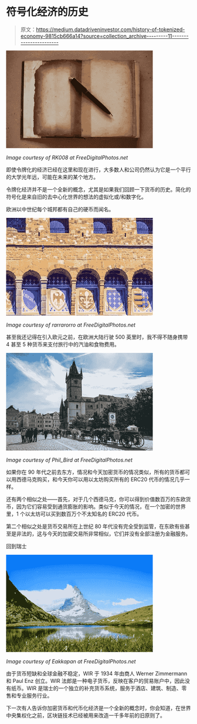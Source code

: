 # 符号化经济的历史

> 原文：<https://medium.datadriveninvestor.com/history-of-tokenized-economy-9815cb666a14?source=collection_archive---------11----------------------->

![](img/e2a5306a42bbc27ac7a6eb1466c58157.png)

*Image courtesy of RK008 at FreeDigitalPhotos.net*

即使令牌化的经济已经在这里和现在进行，大多数人和公司仍然认为它是一个平行的大学光年远，可能在未来的某个地方。

令牌化经济并不是一个全新的概念，尤其是如果我们回顾一下货币的历史。简化的符号化是来自旧的去中心化世界的想法的虚拟化或/和数字化。

欧洲以中世纪每个城邦都有自己的硬币而闻名。

![](img/52b9dc16a8573644495e70d0b6da5f43.png)

*Image courtesy of rarrarorro at FreeDigitalPhotos.net*

甚至我还记得在引入欧元之前，在欧洲大陆行驶 500 英里时，我不得不随身携带 4 甚至 5 种货币来支付旅行中的汽油和食物费用。

![](img/2b950408f301666457203c54c7389afd.png)

*Image courtesy of Phil_Bird at FreeDigitalPhotos.net*

如果你在 90 年代之前去东方，情况和今天加密货币的情况类似，所有的货币都可以用西德马克购买，和今天你可以用以太坊购买所有的 ERC20 代币的情况几乎一样。

还有两个相似之处——首先，对于几个西德马克，你可以得到价值数百万的东欧货币，因为它们容易受到通货膨胀的影响。类似于今天的情况，在一个加密的世界里，1 个以太坊可以买到数百万个不太知名的 ERC20 代币。

第二个相似之处是货币交易所在上世纪 80 年代没有完全受到监管，在东欧有些甚至是非法的，这与今天的加密交易所非常相似，它们并没有全部注册为金融服务。

回到瑞士

![](img/391ca4b24c0043d5749ded5e99946cc1.png)

*Image courtesy of Eakkapan at FreeDigitalPhotos.net*

由于货币短缺和全球金融不稳定，WIR 于 1934 年由商人 Werner Zimmermann 和 Paul Enz 创立。WIR 法郎是一种电子货币，反映在客户的贸易账户中，因此没有纸币。WIR 是瑞士的一个独立的补充货币系统，服务于酒店、建筑、制造、零售和专业服务行业。

下一次有人告诉你加密货币和代币化经济是一个全新的概念时，你会知道，在世界中央集权化之前，区块链技术已经被用来改造一千多年前的旧原则了。